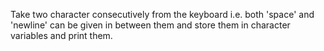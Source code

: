 Take two character consecutively from the keyboard i.e. both 'space' and 'newline' can be given in between them and store them in character variables and print them.
